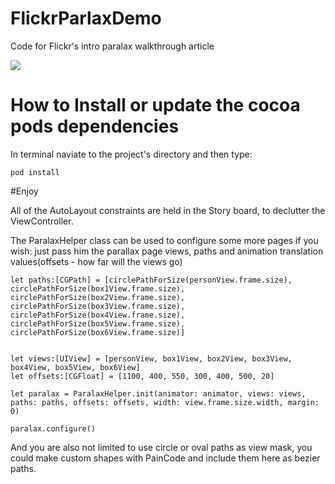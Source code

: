 # FlickrParlaxDemo 
Code for Flickr's intro paralax walkthrough article

![](./animation.gif)

# How to Install or update the cocoa pods dependencies

In terminal naviate to the project's directory and then type:

`pod install`

#Enjoy

All of the AutoLayout constraints are held in the Story board, to declutter the ViewController.

The ParalaxHelper class can be used to configure some more pages if you wish:
just pass him the parallax page views, paths and animation translation values(offsets - how far will the views go)

```
let paths:[CGPath] = [circlePathForSize(personView.frame.size), circlePathForSize(box1View.frame.size), circlePathForSize(box2View.frame.size), circlePathForSize(box3View.frame.size), circlePathForSize(box4View.frame.size), circlePathForSize(box5View.frame.size), circlePathForSize(box6View.frame.size)]


let views:[UIView] = [personView, box1View, box2View, box3View, box4View, box5View, box6View]
let offsets:[CGFloat] = [1100, 400, 550, 300, 400, 500, 20]

let paralax = ParalaxHelper.init(animator: animator, views: views, paths: paths, offsets: offsets, width: view.frame.size.width, margin: 0)

paralax.configure()
```

And you are also not limited to use circle or oval paths as view mask, you could make custom shapes with PainCode and include them here as bezier paths.
